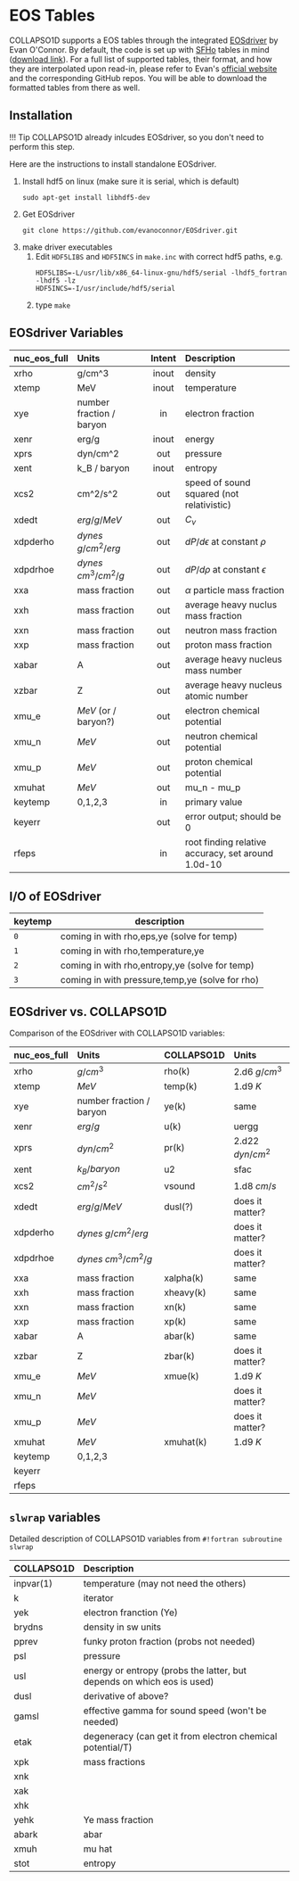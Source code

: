 
# EOS Tables

COLLAPSO1D supports a EOS tables through the integrated [EOSdriver](https://github.com/evanoconnor/EOSdriver) by Evan O'Connor. By default, the code is set up with [SFHo](http://adsabs.harvard.edu/abs/2012arXiv1207.2184S) tables in mind ([download link](https://su.drive.sunet.se/index.php/s/FQkikyGcRnHTZNL)). For a full list of supported tables, their format, and how they are interpolated upon read-in, please refer to Evan's [official website](https://ttt.astro.su.se/~eoco/eos.html) and the corresponding GitHub repos. You will be able to download the formatted tables from there as well.

## Installation

!!! Tip
    COLLAPSO1D already inlcudes EOSdriver, so you don't need to perform this step.

Here are the instructions to install standalone EOSdriver.

1. Install hdf5 on linux (make sure it is serial, which is default)
    ```
    sudo apt-get install libhdf5-dev
    ```
2. Get EOSdriver
   ```
   git clone https://github.com/evanoconnor/EOSdriver.git
   ```
3. make driver executables
    1. Edit `HDF5LIBS` and `HDF5INCS` in `make.inc` with correct hdf5 paths, e.g.
        ```
        HDF5LIBS=-L/usr/lib/x86_64-linux-gnu/hdf5/serial -lhdf5_fortran -lhdf5 -lz
        HDF5INCS=-I/usr/include/hdf5/serial
        ```
    2. type `make`


## EOSdriver Variables

| nuc_eos_full | Units                    | Intent | Description                                        |
| :----------- | :----------------------- | :----: | :------------------------------------------------- |
| xrho         | g/cm^3                   | inout  | density                                            |
| xtemp        | MeV                      | inout  | temperature                                        |
| xye          | number fraction / baryon |   in   | electron fraction                                  |
| xenr         | erg/g                    | inout  | energy                                             |
| xprs         | dyn/cm^2                 |  out   | pressure                                           |
| xent         | k_B / baryon             | inout  | entropy                                            |
| xcs2         | cm^2/s^2                 |  out   | speed of sound squared (not relativistic)          |
| xdedt        | $erg/g/MeV$              |  out   | $C_{\nu}$                                          |
| xdpderho     | $dynes \; g/cm^2/erg$    |  out   | $dP/d\epsilon$ at constant $\rho$                  |
| xdpdrhoe     | $dynes \; cm^3/cm^2/g$   |  out   | $dP/d\rho$ at constant $\epsilon$                  |
| xxa          | mass fraction            |  out   | $\alpha$ particle mass fraction                    |
| xxh          | mass fraction            |  out   | average heavy nuclus mass fraction                 |
| xxn          | mass fraction            |  out   | neutron mass fraction                              |
| xxp          | mass fraction            |  out   | proton mass fraction                               |
| xabar        | A                        |  out   | average heavy nucleus mass number                  |
| xzbar        | Z                        |  out   | average heavy nucleus atomic number                |
| xmu_e        | $MeV$ (or / baryon?)     |  out   | electron chemical potential                        |
| xmu_n        | $MeV$                    |  out   | neutron chemical potential                         |
| xmu_p        | $MeV$                    |  out   | proton chemical potential                          |
| xmuhat       | $MeV$                    |  out   | mu_n - mu_p                                        |
| keytemp      | 0,1,2,3                  |   in   | primary value                                      |
| keyerr       |                          |  out   | error output; should be 0                          |
| rfeps        |                          |   in   | root finding relative accuracy, set around 1.0d-10 |


## I/O of EOSdriver

| keytemp | description                                     |
| ------- | ----------------------------------------------- |
| `0`     | coming in with rho,eps,ye (solve for temp)      |
| `1`     | coming in with rho,temperature,ye               |
| `2`     | coming in with rho,entropy,ye (solve for temp)  |
| `3`     | coming in with pressure,temp,ye (solve for rho) |


## EOSdriver vs. COLLAPSO1D

Comparison of the EOSdriver with COLLAPSO1D variables:

| nuc_eos_full | Units                    | COLLAPSO1D | Units            |
| :----------- | :----------------------- | :--------- | :--------------- |
| xrho         | $g/cm^3$                 | rho(k)     | 2.d6 $g/cm^3$    |
| xtemp        | $MeV$                    | temp(k)    | 1.d9 $K$         |
| xye          | number fraction / baryon | ye(k)      | same             |
| xenr         | $erg/g$                  | u(k)       | uergg            |
| xprs         | $dyn/cm^2$               | pr(k)      | 2.d22 $dyn/cm^2$ |
| xent         | $k_B / baryon$           | u2         | sfac             |
| xcs2         | $cm^2/s^2$               | vsound     | 1.d8 $cm/s$      |
| xdedt        | $erg/g/MeV$              | dusl(?)    | does it matter?  |
| xdpderho     | $dynes \; g/cm^2/erg$    |            | does it matter?  |
| xdpdrhoe     | $dynes \; cm^3/cm^2/g$   |            | does it matter?  |
| xxa          | mass fraction            | xalpha(k)  | same             |
| xxh          | mass fraction            | xheavy(k)  | same             |
| xxn          | mass fraction            | xn(k)      | same             |
| xxp          | mass fraction            | xp(k)      | same             |
| xabar        | A                        | abar(k)    | same             |
| xzbar        | Z                        | zbar(k)    | does it matter?  |
| xmu_e        | $MeV$                    | xmue(k)    | 1.d9 $K$         |
| xmu_n        | $MeV$                    |            | does it matter?  |
| xmu_p        | $MeV$                    |            | does it matter?  |
| xmuhat       | $MeV$                    | xmuhat(k)  | 1.d9 $K$         |
| keytemp      | 0,1,2,3                  |
| keyerr       |                          |
| rfeps        |                          |


## `slwrap` variables

Detailed description of COLLAPSO1D variables from `#!fortran subroutine slwrap`

| COLLAPSO1D | Description                                                            |
| :--------- | :--------------------------------------------------------------------- |
| inpvar(1)  | temperature (may not need the others)                                  |
| k          | iterator                                                               |
| yek        | electron franction (Ye)                                                |
| brydns     | density in sw units                                                    |
| pprev      | funky proton fraction (probs not needed)                               |
| psl        | pressure                                                               |
| usl        | energy or entropy (probs the latter, but depends on which eos is used) |
| dusl       | derivative of above?                                                   |
| gamsl      | effective gamma for sound speed (won't be needed)                      |
| etak       | degeneracy (can get it from electron chemical potential/T)             |
| xpk        | mass fractions                                                         |
| xnk        |
| xak        |
| xhk        |
| yehk       | Ye mass fraction                                                       |
| abark      | abar                                                                   |
| xmuh       | mu hat                                                                 |
| stot       | entropy                                                                |
